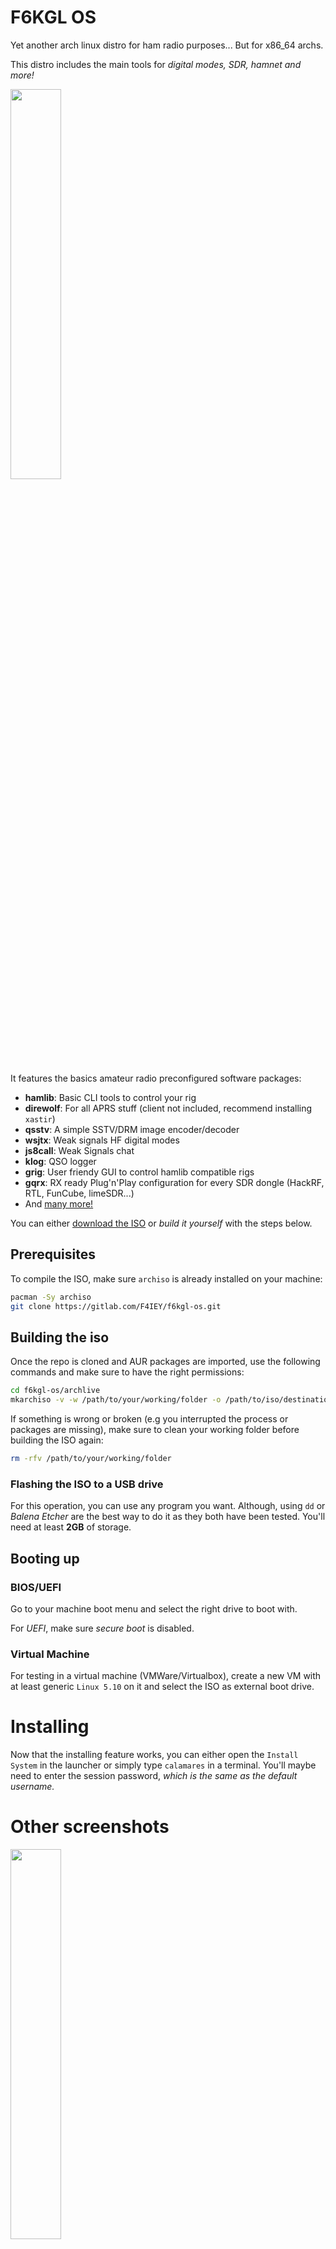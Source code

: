 # F6KGL OS

Yet another arch linux distro for ham radio purposes... But for x86_64 archs.

This distro includes the main tools for *digital modes, SDR, hamnet and more!*

<img width="40%" src="https://media.discordapp.net/attachments/729343035032207450/876059569858707486/unknown.png" />

It features the basics amateur radio preconfigured software packages:

* **hamlib**: Basic CLI tools to control your rig
* **direwolf**: For all APRS stuff (client not included, recommend installing `xastir`)
* **qsstv**: A simple SSTV/DRM image encoder/decoder
* **wsjtx**: Weak signals HF digital modes
* **js8call**: Weak Signals chat
* **klog**: QSO logger
* **grig**: User friendy GUI to control hamlib compatible rigs
* **gqrx**: RX ready Plug'n'Play configuration for every SDR dongle (HackRF, RTL, FunCube, limeSDR...)
* And [many more!](https://gitlab.com/f4iey/f6kgl-repo)

You can either [download the ISO](https://perso.esiee.fr/~benkemoj/downloads/) or *build it yourself* with the steps below.
## Prerequisites

To compile the ISO, make sure `archiso` is already installed on your machine:
```sh
pacman -Sy archiso
git clone https://gitlab.com/F4IEY/f6kgl-os.git
```

## Building the iso

Once the repo is cloned and AUR packages are imported, use the following commands and make sure to have the right permissions:

```sh
cd f6kgl-os/archlive
mkarchiso -v -w /path/to/your/working/folder -o /path/to/iso/destination ./
```

If something is wrong or broken (e.g you interrupted the process or packages are missing), make sure to clean your working folder before building the ISO again:
```sh
rm -rfv /path/to/your/working/folder
```

### Flashing the ISO to a USB drive

For this operation, you can use any program you want. Although, using `dd` or *Balena Etcher* are the best way to do it as they both have been tested.
You'll need at least **2GB** of storage.

## Booting up

### BIOS/UEFI

Go to your machine boot menu and select the right drive to boot with.

For *UEFI*, make sure *secure boot* is disabled.

### Virtual Machine

For testing in a virtual machine (VMWare/Virtualbox), create a new VM with at least generic `Linux 5.10` on it and select the ISO as external boot drive.

# Installing

Now that the installing feature works, you can either open the `Install System` in the launcher or simply type `calamares` in a terminal. You'll maybe need to enter the session password, *which is the same as the default username.* 

# Other screenshots

<img width="40%" src="https://media.discordapp.net/attachments/729343035032207450/876059162331709440/unknown.png">

![f6kgl-bspwm](https://media.discordapp.net/attachments/729343035032207450/889634143388991578/unknown.png?width=594&height=446)
![f6kgl-mate](https://media.discordapp.net/attachments/719267891694010389/893922865764765807/unknown.png)
